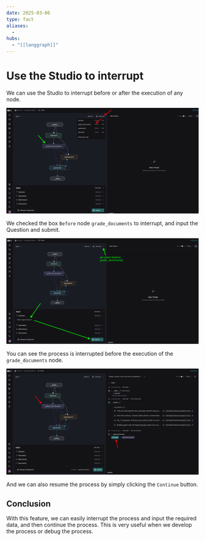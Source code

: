 ```yaml
---
date: 2025-03-06
type: fact
aliases:
  -
hubs:
  - "[[langgraph]]"
---
```


# Use the Studio to interrupt

We can use the Studio to interrupt before or after the execution of any node.

![click-interrupt-studio.png](../assets/imgs/click-interrupt-studio.png)

We checked the box `Before` node `grade_documents` to interrupt, and input the Question and submit.

![select-before-grade-docs-submit.png](../assets/imgs/select-before-grade-docs-submit.png)

You can see the process is interrupted before the execution of the `grade_documents` node.

![stop-before-exe-grade-docs.png](../assets/imgs/stop-before-exe-grade-docs.png)


And we can also resume the process by simply clicking the `Continue` button.


## Conclusion

With this feature, we can easily interrupt the process and input the required data, and then continue the process. This is very useful when we develop the process or debug the process.



